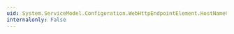 ```yaml
---
uid: System.ServiceModel.Configuration.WebHttpEndpointElement.HostNameComparisonMode
internalonly: False
---
```

